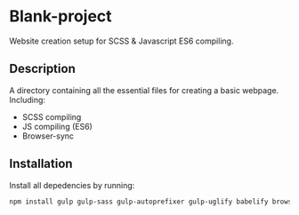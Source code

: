 # Blank-project
Website creation setup for SCSS & Javascript ES6 compiling.

## Description
A directory containing all the essential files for creating a basic webpage.
Including: 
* SCSS compiling
* JS compiling (ES6)
* Browser-sync

## Installation
Install all depedencies by running:
```bash
npm install gulp gulp-sass gulp-autoprefixer gulp-uglify babelify browserify vinyl-source-stream vinyl-buffer gulp-strip-debug gulp-rename gulp-sourcemaps gulp-notify gulp-options gulp-if gulp-cache browser-sync @babel/core @babel/preset-env
```
